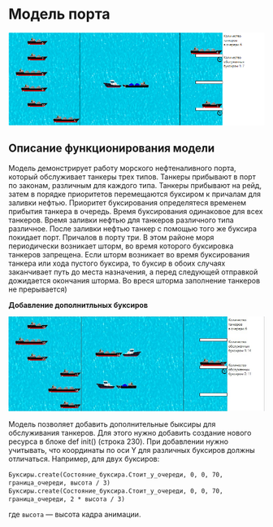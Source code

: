 Модель порта
============

![screenshot](screenshots/port.png?raw=true)

Описание функционирования модели
--------------------------------
Модель демонстрирует работу морского нефтеналивного порта, который обслуживает танкеры трех типов. Танкеры прибывают в порт по законам, различным для каждого типа. Танкеры прибывают на рейд, затем в порядке приоритетов перемещаются буксиром к причалам для заливки нефтью. Приоритет буксирования определятеся временем прибытия танкера в очередь. 
Время буксирования одинаковое для всех танкеров. Время заливки нефтью для танкеров различного типа различное. После заливки нефтью танкер с помощью того же буксира покидает порт. Причалов в порту три. 
В этом районе моря периодически возникает шторм, во время которого буксировка танкеров запрещена. Если шторм возникает во время буксирования танкера или хода пустого буксира, то буксир в обоих случаях заканчивает путь до места назначения, а перед следующей отправкой дожидается окончания шторма. Во вреся шторма заполнение танкеров не прерывается)

**Добавление дополнитльных буксиров**

![screenshot](screenshots/screen_2buksira.png?raw=true)

Модель позволяет добавить дополнительные быксиры для обслуживания танкеров.
Для этого нужно добавить создание нового ресурса в блоке def init() (строка 230). При добавлении нужно учитывать, что координаты по оси Y для различных буксиров должны отличаться. Например, для двух буксиров:
```
Буксиры.create(Состояние_буксира.Стоит_у_очереди, 0, 0, 70, граница_очереди, высота / 3)
Буксиры.create(Состояние_буксира.Стоит_у_очереди, 0, 0, 70, граница_очереди, 2 * высота / 3)
```
где `высота` — высота кадра анимации.
